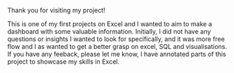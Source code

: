 Thank you for visiting my project!

This is one of my first projects on Excel and I wanted to aim to make a dashboard with some valuable information.
Initially, I did not have any questions or insights I wanted to look for specifically, and it was more free flow and I as wanted to get a better grasp on excel, SQL and visualisations.
If you have any feeback, please let me know, I have annotated parts of this project to showcase my skills in Excel.
